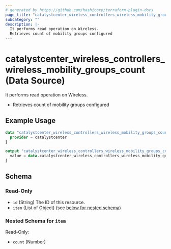 ```yaml
---
# generated by https://github.com/hashicorp/terraform-plugin-docs
page_title: "catalystcenter_wireless_controllers_wireless_mobility_groups_count Data Source - terraform-provider-catalystcenter"
subcategory: ""
description: |-
  It performs read operation on Wireless.
  Retrieves count of mobility groups configured
---
```


# catalystcenter_wireless_controllers_wireless_mobility_groups_count (Data Source)

It performs read operation on Wireless.

- Retrieves count of mobility groups configured

## Example Usage

```terraform
data "catalystcenter_wireless_controllers_wireless_mobility_groups_count" "example" {
  provider = catalystcenter
}

output "catalystcenter_wireless_controllers_wireless_mobility_groups_count_example" {
  value = data.catalystcenter_wireless_controllers_wireless_mobility_groups_count.example.item
}
```

<!-- schema generated by tfplugindocs -->
## Schema

### Read-Only

- `id` (String) The ID of this resource.
- `item` (List of Object) (see [below for nested schema](#nestedatt--item))

<a id="nestedatt--item"></a>
### Nested Schema for `item`

Read-Only:

- `count` (Number)
